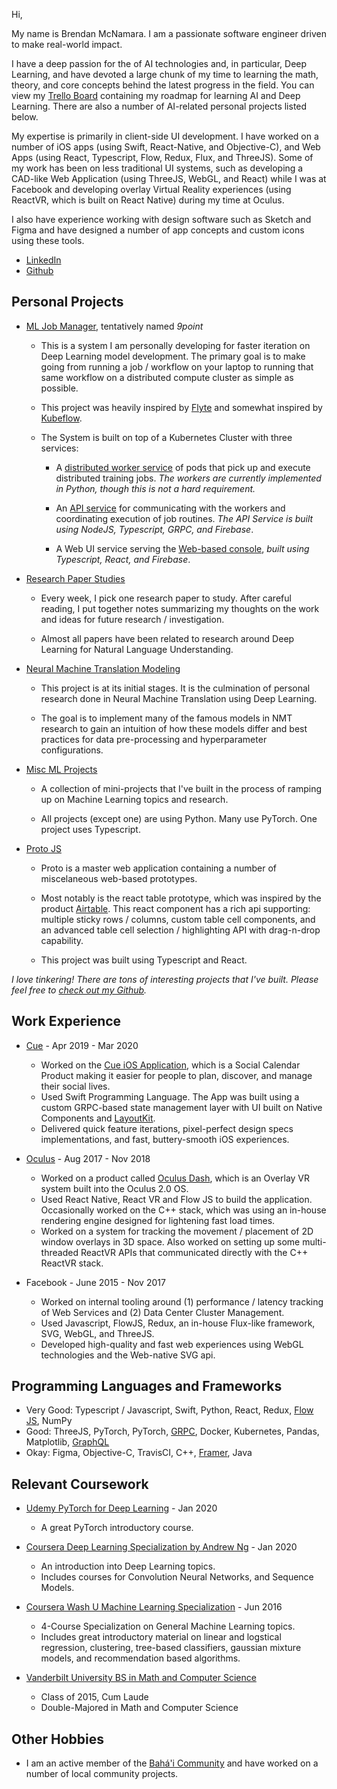 Hi,

My name is Brendan McNamara. I am a passionate software engineer driven to
make real-world impact.

I have a deep passion for the of AI technologies and, in particular, Deep Learning,
and have devoted a large chunk of my time to learning the math, theory, and
core concepts behind the latest progress in the field. You can view
my [Trello Board](https://trello.com/b/B8HdpyCe/ai) containing my roadmap
for learning AI and Deep Learning. There are also a number of AI-related
personal projects listed below.

My expertise is primarily in client-side UI development.
I have worked on a number of iOS apps (using Swift, React-Native, and
Objective-C), and Web Apps (using React, Typescript, Flow, Redux, Flux, and
ThreeJS). Some of my work has been on less traditional UI systems, such as
developing a CAD-like Web Application (using ThreeJS, WebGL, and React) while I was
at Facebook and developing overlay Virtual Reality experiences (using ReactVR,
which is built on React Native) during my time at Oculus.

I also have experience working with design software such as Sketch and Figma
and have designed a number of app concepts and custom icons using these tools.

- [LinkedIn](https://www.linkedin.com/in/brendan-mcnamara-66130976/)
- [Github](https://github.com/brenmcnamara)

## Personal Projects

- [ML Job Manager](./ML-Job-Manager/README.md), tentatively named _9point_

  - This is a system I am personally developing for faster iteration on Deep
    Learning model development. The primary goal is to make going from
    running a job / workflow on your laptop to running that same workflow on a
    distributed compute cluster as simple as possible.

  - This project was heavily inspired by [Flyte](https://github.com/lyft/flyte)
    and somewhat inspired by [Kubeflow](https://www.kubeflow.org/).

  - The System is built on top of a Kubernetes Cluster with three services:

    - A [distributed worker service](https://github.com/9point/ProjectTemplate)
      of pods that pick up and execute distributed training jobs. _The workers
      are currently implemented in Python, though this is not a hard requirement._

    - An [API service](https://github.com/9point/MLAPIService) for communicating
      with the workers and coordinating execution of job routines. _The API
      Service is built using NodeJS, Typescript, GRPC, and Firebase_.

    - A Web UI service serving the [Web-based console](https://github.com/9point/MLWebConsole),
      _built using Typescript, React, and Firebase_.

- [Research Paper Studies](https://github.com/brenmcnamara/ML/tree/master/papers)

  - Every week, I pick one research paper to study. After careful reading, I
    put together notes summarizing my thoughts on the work and ideas for
    future research / investigation.

  - Almost all papers have been related to research around Deep Learning for
    Natural Language Understanding.

- [Neural Machine Translation Modeling](https://github.com/brenmcnamara/NMT)

  - This project is at its initial stages. It is the culmination of personal
    research done in Neural Machine Translation using Deep Learning.

  - The goal is to implement many of the famous models in NMT research to gain
    an intuition of how these models differ and best practices for data
    pre-processing and hyperparameter configurations.

- [Misc ML Projects](https://github.com/brenmcnamara/ML/tree/master/projects)

  - A collection of mini-projects that I've built in the process of ramping up
    on Machine Learning topics and research.

  - All projects (except one) are using Python. Many use PyTorch. One project
    uses Typescript.

- [Proto JS](https://github.com/brenmcnamara/proto)

  - Proto is a master web application containing a number of miscelaneous
    web-based prototypes.

  - Most notably is the react table prototype, which was inspired by the
    product [Airtable](https://airtable.com/). This react component has a rich
    api supporting: multiple sticky rows / columns, custom table cell
    components, and an advanced table cell selection / highlighting API with
    drag-n-drop capability.

  - This project was built using Typescript and React.

_I love tinkering! There are tons of interesting projects that I've built.
Please feel free to [check out my Github](https://github.com/brenmcnamara)._

## Work Experience

- [Cue](https://cue.app/) - Apr 2019 - Mar 2020

  - Worked on the [Cue iOS Application](https://apps.apple.com/us/app/cue-social-calendar/id1377803825),
    which is a Social Calendar Product making it easier for people to plan,
    discover, and manage their social lives.
  - Used Swift Programming Language. The App was built using a custom GRPC-based
    state management layer with UI built on Native Components and
    [LayoutKit](https://github.com/linkedin/LayoutKit).
  - Delivered quick feature iterations, pixel-perfect design specs
    implementations, and fast, buttery-smooth iOS experiences.

- [Oculus](https://www.oculus.com/?locale=en_US) - Aug 2017 - Nov 2018

  - Worked on a product called [Oculus Dash](https://www.youtube.com/watch?v=SvP_RI_S-bw),
    which is an Overlay VR system built into the Oculus 2.0 OS.
  - Used React Native, React VR and Flow JS to build the application. Occasionally
    worked on the C++ stack, which was using an in-house rendering engine
    designed for lightening fast load times.
  - Worked on a system for tracking the movement / placement of 2D window overlays
    in 3D space. Also worked on setting up some multi-threaded ReactVR APIs that
    communicated directly with the C++ ReactVR stack.

- Facebook - June 2015 - Nov 2017

  - Worked on internal tooling around (1) performance / latency tracking of Web
    Services and (2) Data Center Cluster Management.
  - Used Javascript, FlowJS, Redux, an in-house Flux-like framework, SVG,
    WebGL, and ThreeJS.
  - Developed high-quality and fast web experiences using WebGL technologies and
    the Web-native SVG api.

## Programming Languages and Frameworks

- Very Good: Typescript / Javascript, Swift, Python, React, Redux, [Flow JS](https://flow.org/), NumPy
- Good: ThreeJS, PyTorch, PyTorch, [GRPC](https://grpc.io/), Docker, Kubernetes, Pandas, Matplotlib, [GraphQL](https://graphql.org/)
- Okay: Figma, Objective-C, TravisCI, C++, [Framer](https://www.framer.com/), Java

## Relevant Coursework

- [Udemy PyTorch for Deep Learning](https://www.udemy.com/course/pytorch-for-deep-learning-with-python-bootcamp/) - Jan 2020

  - A great PyTorch introductory course.

- [Coursera Deep Learning Specialization by Andrew Ng](https://www.coursera.org/specializations/deep-learning) - Jan 2020

  - An introduction into Deep Learning topics.
  - Includes courses for Convolution Neural Networks, and Sequence Models.

- [Coursera Wash U Machine Learning Specialization](https://www.coursera.org/specializations/machine-learning) - Jun 2016

  - 4-Course Specialization on General Machine Learning topics.
  - Includes great introductory material on linear and logstical regression,
    clustering, tree-based classifiers, gaussian mixture models, and recommendation
    based algorithms.

- [Vanderbilt University BS in Math and Computer Science](https://www.vanderbilt.edu/)
  - Class of 2015, Cum Laude
  - Double-Majored in Math and Computer Science

## Other Hobbies

- I am an active member of the [Bahá'i Community](https://www.bahai.org/) and have
  worked on a number of local community projects.
